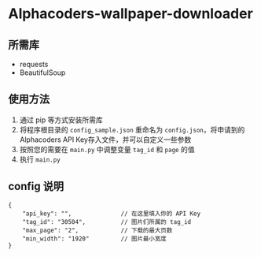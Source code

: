 # Alphacoders-wallpaper-downloader

## 所需库

- requests
- BeautifulSoup

## 使用方法

1. 通过 pip 等方式安装所需库
2. 将程序根目录的 `config_sample.json` 重命名为 `config.json`，将申请到的Alphacoders API Key存入文件，并可以自定义一些参数
3. 按照您的需要在 `main.py` 中调整变量 `tag_id` 和 `page` 的值
4. 执行 `main.py`

## config 说明

    {
        "api_key": "",              // 在这里填入你的 API Key
        "tag_id": "30504",          // 图片们所属的 tag_id
        "max_page": "2",            // 下载的最大页数
        "min_width": "1920"         // 图片最小宽度
    }
